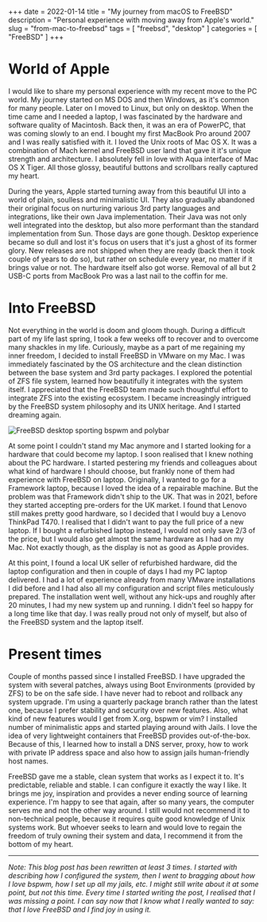 +++ 
date = 2022-01-14
title = "My journey from macOS to FreeBSD"
description = "Personal experience with moving away from Apple's world."
slug = "from-mac-to-freebsd"
tags = [ "freebsd", "desktop" ]
categories = [ "FreeBSD" ]
+++

# World of Apple
I would like to share my personal experience with my recent move to the PC world. My journey started on MS DOS and then Windows, as it's common for many people. Later on I moved to Linux, but only on desktop. When the time came and I needed a laptop, I was fascinated by the hardware and software quality of Macintosh. Back then, it was an era of PowerPC, that was coming slowly to an end. I bought my first MacBook Pro around 2007 and I was really satisfied with it. I loved the Unix roots of Mac OS X. It was a combination of Mach kernel and FreeBSD user land that gave it it's unique strength and architecture. I absolutely fell in love with Aqua interface of Mac OS X Tiger. All those glossy, beautiful buttons and scrollbars really captured my heart.

During the years, Apple started turning away from this beautiful UI into a world of plain, soulless and minimalistic UI. They also gradually abandoned their original focus on nurturing various 3rd party languages and integrations, like their own Java implementation. Their Java was not only well integrated into the desktop, but also more performant than the standard implementation from Sun. Those days are gone though. Desktop experience became so dull and lost it's focus on users that it's just a ghost of its former glory. New releases are not shipped when they are ready (back then it took couple of years to do so), but rather on schedule every year, no matter if it brings value or not. The hardware itself also got worse. Removal of all but 2 USB-C ports from MacBook Pro was a last nail to the coffin for me.

# Into FreeBSD
Not everything in the world is doom and gloom though. During a difficult part of my life last spring, I took a few weeks off to recover and to overcome many shackles in my life. Curiously, maybe as a part of me regaining my inner freedom, I decided to install FreeBSD in VMware on my Mac. I was immediately fascinated by the OS architecture and the clean distinction between the base system and 3rd party packages. I explored the potential of ZFS file system, learned how beautifully it integrates with the system itself. I appreciated that the FreeBSD team made such thoughtful effort to integrate ZFS into the existing ecosystem. I became increasingly intrigued by the FreeBSD system philosophy and its UNIX heritage. And I started dreaming again.

![FreeBSD desktop sporting bspwm and polybar](desktop.png "My FreeBSD desktop sporting bspwm and polybar")

At some point I couldn't stand my Mac anymore and I started looking for a hardware that could become my laptop. I soon realised that I knew nothing about the PC hardware. I started pestering my friends and colleagues about what kind of hardware I should choose, but frankly none of them had experience with FreeBSD on laptop. Originally, I wanted to go for a Framework laptop, because I loved the idea of a repairable machine. But the problem was that Framework didn't ship to the UK. That was in 2021, before they started accepting pre-orders for the UK market. I found that Lenovo still makes pretty good hardware, so I decided that I would buy a Lenovo ThinkPad T470. I realised that I didn't want to pay the full price of a new laptop. If I bought a refurbished laptop instead, I would not only save 2/3 of the price, but I would also get almost the same hardware as I had on my Mac. Not exactly though, as the display is not as good as Apple provides.

At this point, I found a local UK seller of refurbished hardware, did the laptop configuration and then in couple of days I had my PC laptop delivered. I had a lot of experience already from many VMware installations I did before and I had also all my configuration and script files meticulously prepared. The installation went well, without any hick-ups and roughly after 20 minutes, I had my new system up and running. I didn't feel so happy for a long time like that day. I was really proud not only of myself, but also of the FreeBSD system and the laptop itself.

# Present times
Couple of months passed since I installed FreeBSD. I have upgraded the system with several patches, always using Boot Environments (provided by ZFS) to be on the safe side. I have never had to reboot and rollback any system upgrade. I'm using a quarterly package branch rather than the latest one, because I prefer stability and security over new features. Also, what kind of new features would I get from X.org, bspwm or vim? I installed number of minimalistic apps and started playing around with Jails. I love the idea of very lightweight containers that FreeBSD provides out-of-the-box. Because of this, I learned how to install a DNS server, proxy, how to work with private IP address space and also how to assign jails human-friendly host names.

FreeBSD gave me a stable, clean system that works as I expect it to. It's predictable, reliable and stable. I can configure it exactly the way I like. It brings me joy, inspiration and provides a never ending source of learning experience. I'm happy to see that again, after so many years, the computer serves me and not the other way around. I still would not recommend it to non-technical people, because it requires quite good knowledge of Unix systems work. But whoever seeks to learn and would love to regain the freedom of truly owning their system and data, I recommend it from the bottom of my heart.

---
*Note: This blog post has been rewritten at least 3 times. I started with describing how I configured the system, then I went to bragging about how I love bspwm, how I set up all my jails, etc. I might still write about it at some point, but not this time. Every time I started writing the post, I realised that I was missing a point. I can say now that I know what I really wanted to say: that I love FreeBSD and I find joy in using it.*
